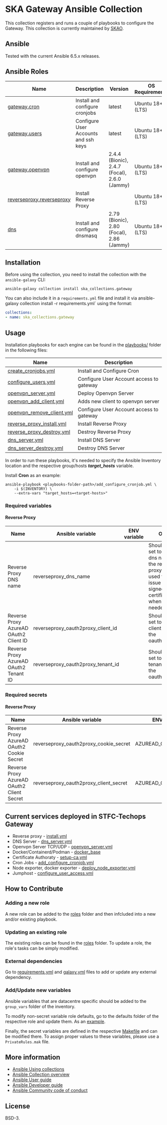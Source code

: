 # SKA Gateway Ansible Collection

This collection registers and runs a couple of playbooks to configure the Gateway.
This collection is currently maintained by [SKAO](https://www.skao.int/).

## Ansible

Tested with the current Ansible 6.5.x releases.

## Ansible Roles
| Name | Description | Version | OS Requirements | Dependencies |
| ---- | ----------- | ------- | --- | ---|
| [gateway.cron](./roles/cron) | Install and configure cronjobs | latest | Ubuntu 18+ (LTS) | 
| [gateway.users](./roles/users) | Configure User Accounts and ssh keys | latest | Ubuntu 18+ (LTS) | 
| [gateway.openvpn](./roles/openvpn) | Install and configure openvpn | 2.4.4 (Bionic), 2.4.7 (Focal), 2.6.0 (Jammy) | Ubuntu 18+ (LTS) | -
| [reverseproxy.reverseproxy](./roles/reverseproxy) | Install Reverse Proxy | | Ubuntu 18+ (LTS) | |
| [dns](./roles/dns) | Install and configure dnsmasq | 2.79 (Bionic), 2.80 (Focal), 2.86 (Jammy) | Ubuntu 18+ (LTS) | -

## Installation


Before using the collection, you need to install the collection with the `ansible-galaxy` CLI:

    ansible-galaxy collection install ska_collections.gateway

You can also include it in a `requirements.yml` file and install it via ansible-galaxy collection install -r requirements.yml` using the format:

```yaml
collections:
- name: ska_collections.gateway
```

## Usage

Installation playbooks for each engine can be found in the [playbooks/](./playbooks) folder in the following files:

| Name | Description |
| ---- | ----------- |
| [create_cronjobs.yml](./playbooks/create_cronjobs.yml) | Install and Configure Cron |
| [configure_users.yml](./playbooks/configure_users.yml) | Configure User Account access to gateway |
| [openvpn_server.yml](./playbooks/openvpn_server.yml) | Deploy Openvpn Server |
| [openvpn_add_client.yml](./playbooks/openvpn_add_client.yml) | Adds new client to openvpn server |
| [openvpn_remove_client.yml](./playbooks/openvpn_remove_client.yml) | Configure User Account access to gateway |
| [reverse_proxy_install.yml](./playbooks/install.yml) | Install Reverse Proxy  |
| [reverse_proxy_destroy.yml](./playbooks/destroy.yml) | Destroy Reverse Proxy  |
| [dns_server.yml](./playbooks/dns_server.yml) | Install DNS Server  |
| [dns_server_destroy.yml](./playbooks/dns_server_destroy.yml) | Destroy DNS Server  |


In order to run these playbooks, it's needed to specify the Ansible Inventory location and the respective group/hosts ***target_hosts*** variable.

Install **Cron** as an example:
```
ansible-playbook <playbooks-folder-path>/add_configure_cronjob.yml \
	-i $(INVENTORY) \
	--extra-vars "target_hosts=<target-hosts>"
```

### Required variables

#### Reverse Proxy

| Name | Ansible variable | ENV variable | Obs |
| ---- | ----------- | ----- | ----- |
| Reverse Proxy DNS name | reverseproxy_dns_name | | Should be set to the dns name of the reverse proxy (also used to issue self-signed certificates when needed) |
| Reverse Proxy AzureAD OAuth2 Client ID | reverseproxy_oauth2proxy_client_id | | Should be set to the client id of the oauth2proxy |
| Reverse Proxy AzureAD OAuth2 Tenant ID | reverseproxy_oauth2proxy_tenant_id | | Should be set to the tenant id of the oauth2proxy |


### Required secrets

#### Reverse Proxy

| Name | Ansible variable | ENV variable | Obs |
| ---- | ----------- | ------------ | ----- |
| Reverse Proxy AzureAD OAuth2 Cookie Secret | reverseproxy_oauth2proxy_cookie_secret | AZUREAD_COOKIE_SECRET | Should be set to the cookie secret used for the oauth2proxy |
| Reverse Proxy AzureAD OAuth2 Client Secret | reverseproxy_oauth2proxy_client_secret | AZUREAD_CLIENT_SECRET | Should be set to the client secret used for the oauth2proxy |

## Current services deployed in STFC-Techops Gateway

- Reverse proxy - [install.yml](roles/reverseproxy/playbooks/install.yml)
- DNS Server - [dns_server.yml](roles/dns/playbooks/dns_server.yml)
- Openvpn Server TCP/UDP - [openvpn_server.yml](roles/openvpn/playbooks/openvpn_server.yml)
- Docker/Containerd/Podman - [docker_base](roles/docker_base)
- Certificate Authoraty - [setup-ca.yml](roles/instance_common/playbooks/setup-ca.yml)
- Cron Jobs - [add_configure_cronjob.yml](./playbooks/add_configure_cronjob.yml)
- Node exporter, docker exporter - [deploy_node_exporter.yml](roles/monitoring/playbooks/deploy_node_exporter.yml)
- Jumphost - [configure_user_access.yml](./playbooks/configure_user_access.yml)


## How to Contribute

### Adding a new role
A new role can be added to the [roles](./roles/) folder and then infcluded into a new and/or existing playbook.

### Updating an existing role
The existing roles can be found in the [roles](./roles/) folder. To update a role, the role's tasks can be simply modified.

### External dependencies
Go to [requirements.yml](../../../requirements.yml) and [galaxy.yml](./galaxy.yml) files to add or update any external dependency.

### Add/Update new variables
Ansible variables that are datacentre specific should be added to the `group_vars` folder of the inventory.

To modify non-secret variable role defaults, go to the defaults folder of the respective role and update them. As an [example](./roles/cron/defaults/main.yml).

Finally, the secret variables are defined in the respective [Makefile](../../../resources/jobs/gateway.mk) and can be modified there. To assign proper values to these variables, please use a `PrivateRules.mak` file.

## More information

- [Ansible Using collections](https://docs.ansible.com/ansible/latest/user_guide/collections_using.html)
- [Ansible Collection overview](https://github.com/ansible-collections/overview)
- [Ansible User guide](https://docs.ansible.com/ansible/latest/user_guide/index.html)
- [Ansible Developer guide](https://docs.ansible.com/ansible/latest/dev_guide/index.html)
- [Ansible Community code of conduct](https://docs.ansible.com/ansible/latest/community/code_of_conduct.html)
## License

BSD-3.